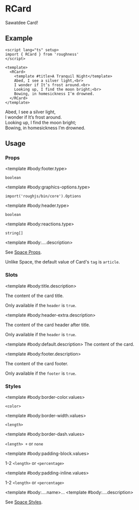 <script lang="ts" setup>
import { RButton, RCard, RDetails, RSpace, RTable, RText } from 'roughness'
</script>

# RCard

Sawatdee Card!

## Example

<RDetails>
  <template #summary>Show Code</template>

```vue
<script lang="ts" setup>
import { RCard } from 'roughness'
</script>

<template>
  <RCard>
    <template #title>A Tranquil Night</template>
    Abed, I see a silver light,<br>
    I wonder if It’s frost around.<br>
    Looking up, I find the moon bright;<br>
    Bowing, in homesickness I’m drowned.
  </RCard>
</template>
```

</RDetails>

<RCard>
  <template #title>A Tranquil Night</template>
  Abed, I see a silver light,<br>
  I wonder if It’s frost around.<br>
  Looking up, I find the moon bright;<br>
  Bowing, in homesickness I’m drowned.
</RCard>

## Usage

### Props

<RSpace overflow>
<RTable
  :columns="['name', 'type', 'default', 'description']"
  :rows="['footer', 'graphics-options', 'header', 'reactions', 'tag', '...']"
>
  <template #body:*.name="{ row }">{{ row }}</template>

  <template #body:footer.type>

  `boolean`

  </template>
  <template #body:footer.default>

  `false`

  </template>
  <template #body:footer.description>
    Whether to display the card header.
  </template>

  <template #body:graphics-options.type>

  `import('roughjs/bin/core').Options`

  </template>
  <template #body:graphics-options.description>

  [Options for Rough.js](https://github.com/rough-stuff/rough/wiki#options).

  See [Graphics Configuration](/components/graphics#component-prop).

  </template>

  <template #body:header.type>

  `boolean`

  </template>
  <template #body:header.default>

  `true`

  </template>
  <template #body:header.description>
    Whether to display the card header.
  </template>

  <template #body:reactions.type>

  `string[]`

  </template>
  <template #body:reactions.default>

  `[]`

  </template>
  <template #body:reactions.description>

  States that trigger graphics redrawing.

  See [Reactions](/guide/theme#reactions).

  </template>

  <template #body:....description>

  See [Space Props](/components/space#props).

  Unlike Space, the default value of Card's `tag` is `article`.

  </template>
</RTable>
</RSpace>

### Slots

<RSpace overflow>
<RTable
  :columns="['name', 'parameters', 'description']"
  :rows="['title', 'header-extra', 'default', 'footer']"
>
  <template #body:*.name="{ row }">{{ row }}</template>

  <template #body:title.description>

  The content of the card title.

  Only available if the `header` is `true`.

  </template>

  <template #body:header-extra.description>

  The content of the card header after title.

  Only available if the `header` is `true`.

  </template>

  <template #body:default.description>
    The content of the card.
  </template>

  <template #body:footer.description>

  The content of the card footer.

  Only available if the `footer` is `true`.

  </template>
</RTable>
</RSpace>

### Styles

<RSpace overflow>
<RTable
  :columns="['name', 'values', 'default', 'description']"
  :rows="['border-color', 'border-width', 'border-dash', 'padding-block', 'padding-inline', '...']"
>
  <template #body:*.name="{ row }">--r-card-{{ row }}</template>

  <template #body:border-color.values>

  `<color>`

  </template>
  <template #body:border-color.default>

  `var(--r-common-text-color)`

  </template>
  <template #body:border-color.description>
    Color of the button border.
  </template>

  <template #body:border-width.values>

  `<length>`

  </template>
  <template #body:border-width.default>

  `1px`

  </template>
  <template #body:border-width.description>
    Width of the card border.
  </template>

  <template #body:border-dash.values>

  `<length> +` or `none`

  </template>
  <template #body:border-dash.default>

  `none`

  </template>
  <template #body:border-dash.description>

  List of comma and/or whitespace separated the lengths of alternating dashes and gaps of the button border.

  An odd number of values will be repeated to yield an even number of values. Thus, `8` is equivalent to `8 8`.

  See [`stroke-dasharray`](https://developer.mozilla.org/en-US/docs/Web/SVG/Attribute/stroke-dasharray).

  </template>

  <template #body:padding-block.values>

  1-2 `<length>` or `<percentage>`

  </template>
  <template #body:padding-block.default>

  `calc(var(--r-common-box-padding-block) * 2)`

  </template>
  <template #body:padding-block.description>
    Vertical padding of the card.
  </template>

  <template #body:padding-inline.values>

  1-2 `<length>` or `<percentage>`

  </template>
  <template #body:padding-inline.default>

  `var(--r-common-box-padding-inline)`

  </template>
  <template #body:padding-inline.description>
    Horizontal padding of the card.
  </template>

  <template #body:....name>...</template>
  <template #body:....description>

  See [Space Styles](/components/space#styles).

  </template>
</RTable>
</RSpace>

